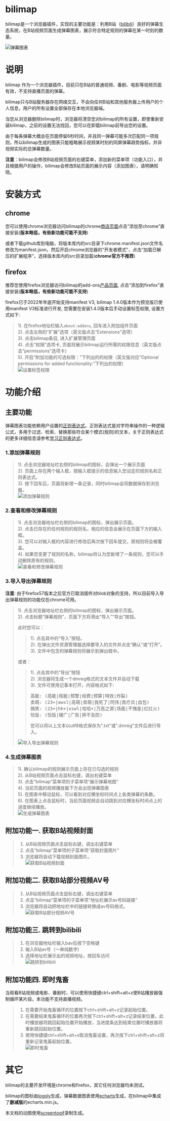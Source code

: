 # bilimap

bilimap是一个浏览器插件，实现的主要功能是：利用B站（[bilibili](https://www.bilibili.com/)）良好的弹幕生态系统，在B站视频页面生成弹幕图表，展示符合特定规则的弹幕在某一时刻的数量。

![弹幕图表](https://nightstream.github.io/bilimap/images/0_charts.png)

# 说明

bilimap 作为一个浏览器插件，目前只在B站的普通视频、番剧、电影等视频页面有效，不支持直播页面的弹幕。

bilimap只与B站服务器存在网络交互，不会向任何B站和其他服务器上传用户的个人信息，用户的所有设置全部保存在本地浏览器端。

当您从浏览器删除bilimap时，浏览器将清空您对bilimap的所有设置，即使重新安装bilimap，之前的设置无法找回，您可以在卸载bilimap前导出您的设置。

由于每条弹幕大概会在页面停留6秒时间，并且同一弹幕可能多次匹配同一项规则，所以bilimap生成的图表只能粗略展示视频某时刻的同屏弹幕趋势指标，并非视频实际的总弹幕数量。

**注意**：bilimap会修改B站视频页面的右键菜单，添加新的菜单项（功能入口），并且根据用户的操作，bilimap会修改B站页面的展示内容（添加图表），请明确知晓。


# 安装方式

## chrome

您可以使用chrome浏览器访问bilimap的chrome[商店页面](https://chrome.google.com/webstore/detail/bilimap/akmhahadmmjoidckjonlcbepkaloihed)点击“添加至chrome”直接安装(__版本略低，有些新功能可能不支持__)

或者下载github库到电脑，将版本库内的src目录下chrome.manifest.json文件名修改为manifest.json，然后开启chrome浏览器的“开发者模式”，点击“加载已解压的扩展程序”，选择版本库内的src目录加载(__chrome官方不推荐__)

## firefox

推荐您使用firefox浏览器访问bilimap的add-ons[产品页面](https://addons.mozilla.org/zh-CN/firefox/addon/bilimap/), 点击“添加到firefox”直接安装(__版本略低，有些新功能可能不支持__)

firefox已于2022年年底开始支持manifest V3, bilimap 1.4.0版本作为预览版已使用manifest V3标准进行开发, 您需要在安装1.4.0版本后手动设置标签权限, 设置方式如下:

> 1). 在firefox地址栏输入`about:addons`, 回车进入附加组件页面  
> 2). 点击左侧的“扩展”选项（英文版点击“Extensions”选项）  
> 3). 点击bilimap条目, 进入扩展管理页面  
> 4). 点击“权限”选项卡, 页面将展示bilimap运行所需的权限信息（英文版点击“permissions”选项卡）  
> 5). 开启“附加功能的可选权限：”下列出的的权限（英文版对应“Optional permissions for added functionality:”下列出的权限）  
> ![设置标签权限](https://nightstream.github.io/bilimap/images/5_setpermission.gif)  


# 功能介绍

## 主要功能

弹幕图表功能依赖用户设置的[正则表达式](https://baike.baidu.com/item/%E6%AD%A3%E5%88%99%E8%A1%A8%E8%BE%BE%E5%BC%8F/1700215?fr=aladdin)。正则表达式是对字符串操作的一种逻辑公式，多用于过滤、检索、替换那些符合某个模式(规则)的文本，关于正则表达式的更多详细信息请参考[学习正则表达式](https://www.runoob.com/regexp/regexp-syntax.html)。

### 1.添加弹幕规则

> 1). 点击浏览器地址栏右侧的bilimap的图标，会弹出一个展示页面  
> 2). 页面上存在两个输入框，按输入框提示的信息输入您设定的规则名和正则表达式。  
> 3). 按下回车后，页面将新增一条记录，同时bilimap会将数据保存到浏览器。  
> ![添加弹幕规则](https://nightstream.github.io/bilimap/images/1_addrule.gif)

### 2.查看和修改弹幕规则

> 1). 点击浏览器地址栏右侧的bilimap的图标，弹出展示页面。  
> 2). 点击已存在的任何规则的规则名，相应的信息会展示在页面下方的输入框。  
> 3). 您可以对输入框的内容进行修改后再次按下回车提交，原规则将会被覆盖。  
> 4). 如果您变更了规则的名称，bilimap将认为您新增了一条规则，您可以手动删除原有的规则。  
> ![查看和修改弹幕规则](https://nightstream.github.io/bilimap/images/2_editrule.gif)

### 3.导入导出弹幕规则

**注意**: 由于firefox57版本之后官方已取消插件对blob对象的支持，所以目前导入导出弹幕规则的功能仅在chrome可用。

> 1). 点击浏览器地址栏右侧的bilimap的图标，弹出展示页面。  
> 2). 点击标题“弹幕规则”，页面下方将滑出“导入”“导出”按钮。  
> 
> 此时您可以： 
>  
>> 1). 点击其中的“导入”按钮。  
>> 2). 在弹出文件资源管理器选择要导入的文件并点击“确认”或“打开”。  
>> 3). 文件中包含的弹幕规则将展示到弹出框中。 
>  
> 或者：
>   
>> 1). 点击其中的“导出”按钮  
>> 2). 浏览器将生成一个dmreg格式的文本文件并自动下载  
>> 3). 文件可使用记事本打开，内容格式如下:<br/>
>> <pre>高能: (高能|核能|预警|经费|预算|特效|炸裂)<br/>卖萌: (23+|awsl|高萌|卖萌|我死了|阿伟|医疗兵|血包)<br/>搞笑: (23+|hh+|xswl|哈哈+|万恶之源|场面|不愧是|红红火)<br/>恰饭: (恰饭|硬广|广告|猝不及防)<br/></pre>
>> 您可以将以上文本以utf8格式保存为".txt"或".dmreg"文件后进行导入。
> 
> ![导入导出弹幕规则](https://nightstream.github.io/bilimap/images/3_imptrule.gif)

### 4.生成弹幕图表

> 1). 确认bilimap的规则展示页面上存在已勾选的规则  
> 2). 从B站视频页面点击鼠标右键，调出右键菜单  
> 3). 点击“bilimap”菜单项的子菜单项“展示弹幕地图”  
> 4). 当前页面的视频播放器下方会出现弹幕图表  
> 5). 在图表中移动鼠标，可以看到对应横坐标时间点上各类弹幕的条数。  
> 6). 在图表上点击鼠标时，当前页面视频会自动跳到对应横坐标时间点上的进度继续播放。  
> ![生成弹幕图表](https://nightstream.github.io/bilimap/images/4_getchart.gif)

## 附加功能一. 获取B站视频封面

> 1. 从B站视频页面点击鼠标右键，调出右键菜单  
> 2. 点击“bilimap”菜单项的子菜单项“获取封面图片”  
> 3. 浏览器将自动下载视频封面图片。  
> ![获取B站视频封面](https://nightstream.github.io/bilimap/images/p1_getcover.gif)

## 附加功能二. 获取B站部分视频AV号

> 1. 从B站视频页面点击鼠标右键，调出右键菜单  
> 2. 点击“bilimap”菜单项的子菜单项“地址栏展示av号码链接”  
> 3. 浏览器将自动把地址栏中的链接转换成av号码格式。  
> ![获取B站部分视频AV号](https://nightstream.github.io/bilimap/images/p2_getavno.gif)

## 附加功能三. 跳转到bilibili

> 1. 在浏览器地址栏输入bav后按下空格键  
> 2. 输入B站av号（一串纯数字)  
> 3. 选择地址栏展示出的视频地址，按回车访问  
> ![跳转到bilibili](https://nightstream.github.io/bilimap/images/p3_jumpav.gif)

## 附加功能四. 即时鬼畜

当观看B站视频或电影、番剧时，可以使用快捷键ctrl+shift+alt+z使B站播放器强制循环某片段，本功能不支持直播视频。

> 1. 在需要开始鬼畜循环的位置按下ctrl+shift+alt+z记录起始位置。  
> 2. 在需要结束鬼畜循环的位置再次按下ctrl+shift+alt+z记录结束位置，此时播放器将跳回起始位置开始播放，当进度条达到结束位置时播放器将重新跳回起始位置。  
> 3. 使用快捷键ctrl+shift+alt+x取消鬼畜设置，再次按下ctrl+shift+alt+z将重新记录鬼畜起始位置。  
> ![即时鬼畜](https://nightstream.github.io/bilimap/images/p4_autotune.gif)

# 其它

bilimap的主要开发环境是chrome和firefox，其它任何浏览器均未测试。

bilimap的图标由[logoly](https://logoly.pro/)生成，弹幕数据图表使用[echarts](https://www.echartsjs.com/zh/index.html)生成，在bilimap中集成了**删减版**的echarts.min.js。

本文档的动图使用[screentogif](https://www.screentogif.com/)录制生成。
